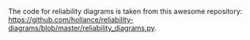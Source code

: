 The code for reliability diagrams is taken from this awesome repository:  https://github.com/hollance/reliability-diagrams/blob/master/reliability_diagrams.py. 
